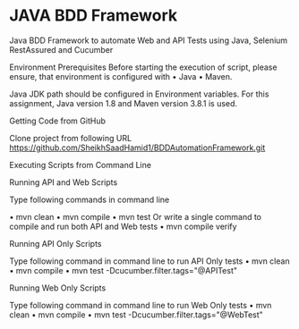 # JAVA BDD Framework
Java BDD Framework to automate Web and API Tests using Java, Selenium RestAssured and Cucumber

Environment Prerequisites
Before starting the execution of script, please ensure, that environment is configured with 
•	Java 
•	Maven. 

Java JDK path should be configured in Environment variables.
For this assignment, Java version 1.8 and Maven version 3.8.1 is used.


Getting Code from GitHub

Clone project from following URL
https://github.com/SheikhSaadHamid1/BDDAutomationFramework.git


Executing Scripts from Command Line

Running API and Web Scripts

Type following commands in command line

•	mvn clean
•	mvn compile
•	mvn test
Or write a single command to compile and run both API and Web tests
•	mvn compile verify

Running API Only Scripts

Type following command in command line to run API Only tests
•	mvn clean
•	mvn compile
•	mvn test -Dcucumber.filter.tags="@APITest"

Running Web Only Scripts

Type following command in command line to run Web Only tests
•	mvn clean
•	mvn compile
•	mvn test -Dcucumber.filter.tags="@WebTest"





